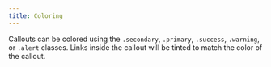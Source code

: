 ```yaml
---
title: Coloring
---
```

Callouts can be colored using the `.secondary`, `.primary`, `.success`, `.warning`, or `.alert` classes. Links inside the callout will be tinted to match the color of the callout.
